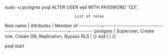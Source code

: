 sudo -u postgres psql
ALTER USER wjd WITH PASSWORD '123';

                                   List of roles
 Role name |                         Attributes                         | Member of
-----------+------------------------------------------------------------+-----------
 postgres  | Superuser, Create role, Create DB, Replication, Bypass RLS | {}
 wjd       |                                                            | {}

psql start